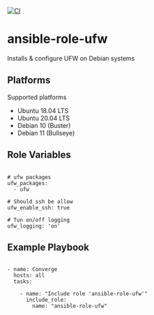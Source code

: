 [![CI](https://github.com/de-it-krachten/ansible-role-ufw/workflows/CI/badge.svg?event=push)](https://github.com/de-it-krachten/ansible-role-ufw/actions?query=workflow%3ACI)


# ansible-role-ufw

Installs & configure UFW on Debian systems


Platforms
--------------

Supported platforms

- Ubuntu 18.04 LTS
- Ubuntu 20.04 LTS
- Debian 10 (Buster)
- Debian 11 (Bullseye)



Role Variables
--------------
<pre><code>
# ufw packages
ufw_packages:
  - ufw

# Should ssh be allow
ufw_enable_ssh: true

# Tun on/off logging
ufw_logging: 'on'
</pre></code>


Example Playbook
----------------

<pre><code>
- name: Converge
  hosts: all
  tasks:

    - name: "Include role 'ansible-role-ufw'"
      include_role:
        name: "ansible-role-ufw"
</pre></code>

